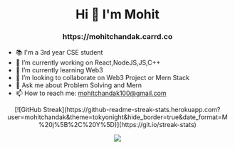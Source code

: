 <h1 align="center">Hi 👋 I'm Mohit</h1>

<h3 align="center">https://mohitchandak.carrd.co</h3>


- 📚 I'm a 3rd year CSE student
- 🔭 I’m currently working on React,NodeJS,JS,C++
- 🌱 I’m currently learning Web3
- 👯 I’m looking to collaborate on Web3 Project or Mern Stack
- 💬 Ask me about Problem Solving and Mern
- 📫 How to reach me: mohitchandak100@gmail.com
<p align="center">
  [![GitHub Streak](https://github-readme-streak-stats.herokuapp.com?user=mohitchandak&theme=tokyonight&hide_border=true&date_format=M%20j%5B%2C%20Y%5D)](https://git.io/streak-stats)
</p>
<p align="center">
  <img src="https://github-readme-streak-stats.herokuapp.com/?user=mohitchandak&theme=dark&hide_border=true&background=0D1117&stroke=0000"/>
</p>
